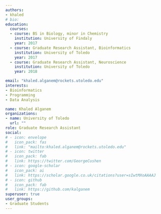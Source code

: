 ```yaml
---
authors:
- khaled
# bio: 
education:
  courses:
  - course: BS in Biology, minor in Chemistry
    institution: University of Findaly
    year: 2017
  - course: Graduate Research Assistant, Bioinformatics
    institution: University of Toledo
    year: 2017
  - course: Graduate Research Assistant, Neuroscience
    institution: University of Toledo
    year: 2018

email: "khaled.alganem@rockets.utoledo.edu"
interests:
- Bioinformatics
- Programming
- Data Analysis

name: Khaled Alganem
organizations:
- name: University of Toledo
  url: ""
role: Graduate Research Assistant
social:
# - icon: envelope
#   icon_pack: fas
#   link: "mailto:khaled.alganem@rockets.utoledo.edu"
# - icon: twitter
#   icon_pack: fab
#   link: https://twitter.com/GeorgeCushen
# - icon: google-scholar
#   icon_pack: ai
#   link: https://scholar.google.co.uk/citations?user=sIwtMXoAAAAJ
# - icon: github
#   icon_pack: fab
#   link: https://github.com/kalganem
superuser: true
user_groups:
- Graduate Students
---
```


